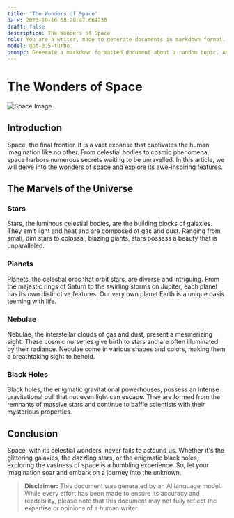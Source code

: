 ```yaml
---
title: 'The Wonders of Space'
date: 2023-10-16 08:20:47.664230
draft: false
description: The Wonders of Space
role: You are a writer, made to generate documents in markdown format. It is very important that all of the documents you generate are in valid markdown format.
model: gpt-3.5-turbo
prompt: Generate a markdown formatted document about a random topic. At the bottom, include a disclaimer explaining that the document was generated by you. The first line of the document should be the title. Make sure that the entire document is in proper markdown format, using a mix of various tags to make the document visually appealing.
---
```


# The Wonders of Space

![Space Image](https://example.com/space-image.jpg)

## Introduction

Space, the final frontier. It is a vast expanse that captivates the human imagination like no other. From celestial bodies to cosmic phenomena, space harbors numerous secrets waiting to be unravelled. In this article, we will delve into the wonders of space and explore its awe-inspiring features.

## The Marvels of the Universe

### Stars

Stars, the luminous celestial bodies, are the building blocks of galaxies. They emit light and heat and are composed of gas and dust. Ranging from small, dim stars to colossal, blazing giants, stars possess a beauty that is unparalleled.

### Planets

Planets, the celestial orbs that orbit stars, are diverse and intriguing. From the majestic rings of Saturn to the swirling storms on Jupiter, each planet has its own distinctive features. Our very own planet Earth is a unique oasis teeming with life.

### Nebulae

Nebulae, the interstellar clouds of gas and dust, present a mesmerizing sight. These cosmic nurseries give birth to stars and are often illuminated by their radiance. Nebulae come in various shapes and colors, making them a breathtaking sight to behold.

### Black Holes

Black holes, the enigmatic gravitational powerhouses, possess an intense gravitational pull that not even light can escape. They are formed from the remnants of massive stars and continue to baffle scientists with their mysterious properties.

## Conclusion

Space, with its celestial wonders, never fails to astound us. Whether it's the glittering galaxies, the dazzling stars, or the enigmatic black holes, exploring the vastness of space is a humbling experience. So, let your imagination soar and embark on a journey into the unknown.

> **Disclaimer:** This document was generated by an AI language model. While every effort has been made to ensure its accuracy and readability, please note that this document may not fully reflect the expertise or opinions of a human writer.